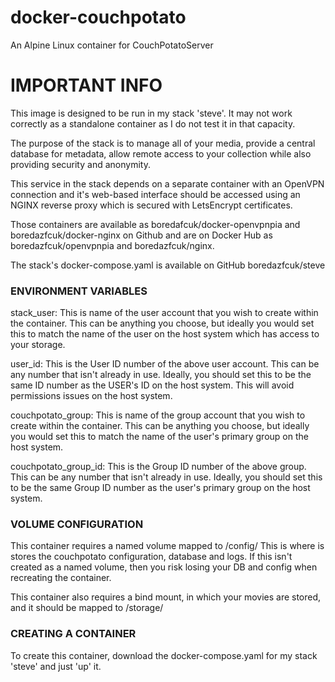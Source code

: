 # docker-couchpotato
An Alpine Linux container for CouchPotatoServer

# IMPORTANT INFO

This image is designed to be run in my stack 'steve'. It may not work correctly as a standalone container as I do not test it in that capacity.

The purpose of the stack is to manage all of your media, provide a central database for metadata, allow remote access to your collection while also providing security and anonymity.

This service in the stack depends on a separate container with an OpenVPN connection and it's web-based interface should be accessed using an NGINX reverse proxy which is secured with LetsEncrypt certificates.

Those containers are available as boredafcuk/docker-openvpnpia and boredazfcuk/docker-nginx on Github and are on Docker Hub as boredazfcuk/openvpnpia and boredazfcuk/nginx.

The stack's docker-compose.yaml is available on GitHub boredazfcuk/steve

### ENVIRONMENT VARIABLES

stack_user: This is name of the user account that you wish to create within the container. This can be anything you choose, but ideally you would set this to match the name of the user on the host system which has access to your storage.

user_id: This is the User ID number of the above user account. This can be any number that isn't already in use. Ideally, you should set this to be the same ID number as the USER's ID on the host system. This will avoid permissions issues on the host system.

couchpotato_group: This is name of the group account that you wish to create within the container. This can be anything you choose, but ideally you would set this to match the name of the user's primary group on the host system.

couchpotato_group_id: This is the Group ID number of the above group. This can be any number that isn't already in use. Ideally, you should set this to be the same Group ID number as the user's primary group on the host system.

### VOLUME CONFIGURATION

This container requires a named volume mapped to /config/ This is where is stores the couchpotato configuration, database and logs. If this isn't created as a named volume, then you risk losing your DB and config when recreating the container.

This container also requires a bind mount, in which your movies are stored, and it should be mapped to /storage/

### CREATING A CONTAINER

To create this container, download the docker-compose.yaml for my stack 'steve' and just 'up' it.
